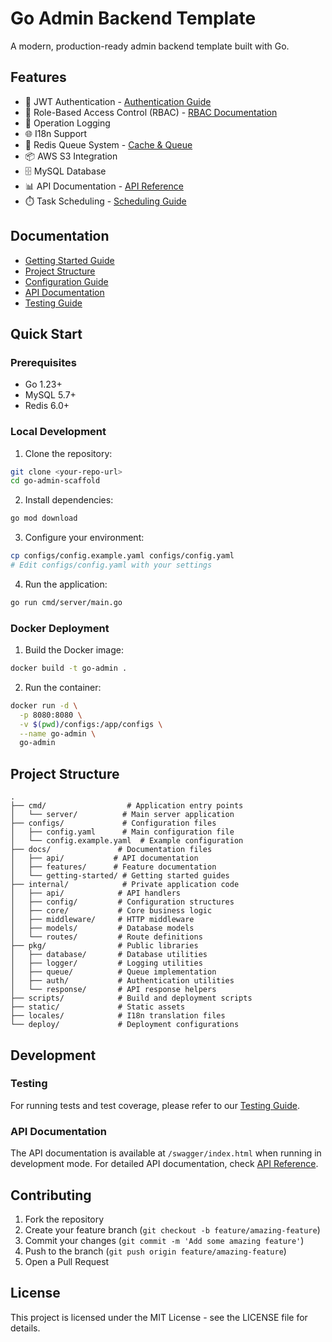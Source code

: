 # Go Admin Backend Template

A modern, production-ready admin backend template built with Go.

## Features

- 🔐 JWT Authentication - [Authentication Guide](docs/features/authentication.md)
- 👥 Role-Based Access Control (RBAC) - [RBAC Documentation](docs/features/rbac.md)
- 📝 Operation Logging
- 🌐 I18n Support
- 💫 Redis Queue System - [Cache & Queue](docs/features/cache.md)
- 📦 AWS S3 Integration
- 🗄️ MySQL Database
- 📊 API Documentation - [API Reference](docs/api/README.md)
- ⏱️ Task Scheduling - [Scheduling Guide](docs/features/scheduling.md)

## Documentation

- [Getting Started Guide](docs/getting-started/quick-start.md)
- [Project Structure](docs/getting-started/structure.md)
- [Configuration Guide](docs/getting-started/configuration.md)
- [API Documentation](docs/api/README.md)
- [Testing Guide](docs/testing.md)

## Quick Start

### Prerequisites

- Go 1.23+
- MySQL 5.7+
- Redis 6.0+

### Local Development

1. Clone the repository:
```bash
git clone <your-repo-url>
cd go-admin-scaffold
```

2. Install dependencies:
```bash
go mod download
```

3. Configure your environment:
```bash
cp configs/config.example.yaml configs/config.yaml
# Edit configs/config.yaml with your settings
```

4. Run the application:
```bash
go run cmd/server/main.go
```

### Docker Deployment

1. Build the Docker image:
```bash
docker build -t go-admin .
```

2. Run the container:
```bash
docker run -d \
  -p 8080:8080 \
  -v $(pwd)/configs:/app/configs \
  --name go-admin \
  go-admin
```

## Project Structure

```
.
├── cmd/                  # Application entry points
│   └── server/          # Main server application
├── configs/             # Configuration files
│   ├── config.yaml      # Main configuration file
│   └── config.example.yaml  # Example configuration
├── docs/               # Documentation files
│   ├── api/           # API documentation
│   ├── features/      # Feature documentation
│   └── getting-started/ # Getting started guides
├── internal/            # Private application code
│   ├── api/            # API handlers
│   ├── config/         # Configuration structures
│   ├── core/           # Core business logic
│   ├── middleware/     # HTTP middleware
│   ├── models/         # Database models
│   └── routes/         # Route definitions
├── pkg/                # Public libraries
│   ├── database/       # Database utilities
│   ├── logger/         # Logging utilities
│   ├── queue/          # Queue implementation
│   ├── auth/           # Authentication utilities
│   └── response/       # API response helpers
├── scripts/            # Build and deployment scripts
├── static/             # Static assets
├── locales/            # I18n translation files
└── deploy/             # Deployment configurations
```

## Development

### Testing

For running tests and test coverage, please refer to our [Testing Guide](docs/testing.md).

### API Documentation

The API documentation is available at `/swagger/index.html` when running in development mode. For detailed API documentation, check [API Reference](docs/api/README.md).

## Contributing

1. Fork the repository
2. Create your feature branch (`git checkout -b feature/amazing-feature`)
3. Commit your changes (`git commit -m 'Add some amazing feature'`)
4. Push to the branch (`git push origin feature/amazing-feature`)
5. Open a Pull Request

## License

This project is licensed under the MIT License - see the LICENSE file for details.